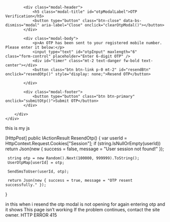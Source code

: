 <div class="modal fade" id="otpModal" tabindex="-1" aria-labelledby="otpModalLabel" aria-hidden="true">
    <div class="modal-dialog modal-dialog-centered">
        <div class="modal-content">

            <div class="modal-header">
                <h5 class="modal-title" id="otpModalLabel">OTP Verification</h5>
                <button type="button" class="btn-close" data-bs-dismiss="modal" aria-label="Close" onclick="clearOtpModal()"></button>
            </div>

            <div class="modal-body">
                <p>An OTP has been sent to your registered mobile number. Please enter it below:</p>
                <input type="text" id="otpInput" maxlength="6" class="form-control" placeholder="Enter 6-digit OTP" />
                <div id="timer" class="mt-2 text-danger fw-bold text-center"></div>
                <button class="btn btn-link p-0 mt-2" id="resendBtn" onclick="resendOtp()" style="display: none;">Resend OTP</button>

            </div>

            <div class="modal-footer">
                <button type="button" class="btn btn-primary" onclick="submitOtp()">Submit OTP</button>
            </div>

        </div>
    </div>
</div>

this is my js 

<script>
    const video = document.getElementById("video");
    const canvas = document.getElementById("canvas");
    const EntryTypeInput = document.getElementById("EntryType");
    const successSound = document.getElementById("successSound");
    const errorSound = document.getElementById("errorSound");

    navigator.mediaDevices.getUserMedia({ video: { facingMode: "user" } })
        .then(function (stream) {
            let video = document.getElementById("video");
            video.srcObject = stream;
            video.play();
        })
        .catch(function (error) {
            console.error("Error accessing camera: ", error);
        });

 
    function captureImageAndSubmit(entryType) {
        EntryTypeInput.value = entryType;

        const context = canvas.getContext("2d");
        canvas.width = video.videoWidth;
        canvas.height = video.videoHeight;
        context.drawImage(video, 0, 0, canvas.width, canvas.height);

        const imageData = canvas.toDataURL("image/jpeg"); // Save as JPG

        
        Swal.fire({
            title: "Verifying Face...",
            allowOutsideClick: false,
            showConfirmButton: false,
            didOpen: () => {
                Swal.showLoading();
            }
        });

       
       

        fetch("/Geo/AttendanceData", {
            method: "POST",
            headers: {
                "Content-Type": "application/json"
            },
            body: JSON.stringify({
                Type: entryType,
                ImageData: imageData
            })
        })
            .then(response => response.json())
            .then(data => {
                Swal.close(); 

                if (data.success) {
                    var now = new Date();
                    var formattedDateTime = now.toLocaleString();
                    successSound.play();
                    triggerHapticFeedback("success");

                    Swal.fire({
                        title: "Face Matched!",
                        text: "Attendance Recorded.\nDate & Time: " + formattedDateTime,
                        icon: "success",
                        timer: 3000,
                        showConfirmButton: false
                    }).then(() => {
                        location.reload();
                    });

                } else if (data.otpRequired) {
                    errorSound.play();
                    triggerHapticFeedback("error");

                    
                    startOTPTimer();

                    const otpModal = new bootstrap.Modal(document.getElementById('otpModal'));
                    otpModal.show();
                } else {
                    errorSound.play();
                    triggerHapticFeedback("error");
                    var now = new Date();
                    var formattedDateTime = now.toLocaleString();

                    Swal.fire({
                        title: "Face Not Recognized.",
                        text: "Click the button again to retry.\nDate & Time: " + formattedDateTime,
                        icon: "error",
                        confirmButtonText: "Retry"
                    });
                }
            })

            .catch(error => {
                console.error("Error:", error);
                triggerHapticFeedback("error");

                Swal.fire({
                    title: "Error!",
                    text: "An error occurred while processing your request.",
                    icon: "error"
                });
            });
            
    }

    function triggerHapticFeedback(type) {
        if ("vibrate" in navigator) {
            if (type === "success") {
                navigator.vibrate(100); 
            } else if (type === "error") {
                navigator.vibrate([200, 100, 200]); 
            }
        }
    }


    function clearOtpModal() {
        document.getElementById("otpInput").value = "";
        document.getElementById("timer").innerText = "";
        clearInterval(otpInterval);
    }

    

    let otpInterval;
    function startOTPTimer() {
        let timeLeft = 60;
        const timerLabel = document.getElementById("timer");
        const resendBtn = document.getElementById("resendBtn");
        resendBtn.style.display = "none";

        otpInterval = setInterval(() => {
            let mins = Math.floor(timeLeft / 60);
            let secs = timeLeft % 60;
            timerLabel.innerText = `OTP expires in ${mins}:${secs.toString().padStart(2, '0')}`;
            timeLeft--;

            if (timeLeft < 0) {
                clearInterval(otpInterval);
                timerLabel.innerText = "OTP expired.";
                resendBtn.style.display = "block";
            }
        }, 1000);
    }
  

    function submitOtp() {
        const otp = document.getElementById("otpInput").value;

        fetch("/Geo/VerifyOtp", {
            method: "POST",
            headers: {
                "Content-Type": "application/json"
            },
            body: JSON.stringify({ otp })
        })
            .then(res => res.json())
            .then(result => {
                if (result.success) {
                    Swal.fire({
                        title: "OTP Verified!Attendance Recorded Successfully",
                        icon: "success",
                        timer: 2000,
                        showConfirmButton: false
                    });

                    const modal = bootstrap.Modal.getInstance(document.getElementById('otpModal'));
                    modal.hide();
                    clearOtpModal();
                   
                } else {
                    Swal.fire({
                        icon: "error",
                        title: "Invalid OTP",
                        text: result.message || "Please try again."
                    });
                }
            });
    }


    function resendOtp() {
        fetch("/Geo/ResendOtp", {
            method: "POST"
        })
            .then(res => res.json())
            .then(data => {
                if (data.success) {
                    alert("Ohh yes");
                    Swal.fire({
                        title: "OTP Resent!",
                        icon: "info",
                        timer: 1000,
                        showConfirmButton: false
                    });
                    clearOtpModal();
                    startOTPTimer(); // Restart timer
                } else {
                    Swal.fire("Error", data.message || "Could not resend OTP", "error");
                }
            });
    }
</script>

 [HttpPost]
 public IActionResult ResendOtp()
 {
     var userId = HttpContext.Request.Cookies["Session"];
     if (string.IsNullOrEmpty(userId))
         return Json(new { success = false, message = "User session not found!" });

     string otp = new Random().Next(100000, 999999).ToString();
     UserOtpMap[userId] = otp;

     SendSmsToUser(userId, otp);

     return Json(new { success = true, message = "OTP resent successfully." });
 }



in this when i resend the otp modal is not opening for again entering otp and  it shows 
 This page isn’t working
If the problem continues, contact the site owner.
HTTP ERROR 415
